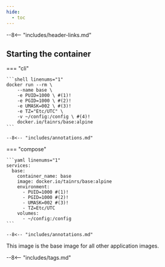 ```yaml
---
hide:
  - toc
---
```


--8<-- "includes/header-links.md"

## Starting the container

=== "cli"

    ```shell linenums="1"
    docker run --rm \
        --name base \
        -e PUID=1000 \ #(1)!
        -e PGID=1000 \ #(2)!
        -e UMASK=002 \ #(3)!
        -e TZ="Etc/UTC" \
        -v ~/config:/config \ #(4)!
        docker.io/tainrs/base:alpine
    ```

    --8<-- "includes/annotations.md"

=== "compose"

    ```yaml linenums="1"
    services:
      base:
        container_name: base
        image: docker.io/tainrs/base:alpine
        environment:
          - PUID=1000 #(1)!
          - PGID=1000 #(2)!
          - UMASK=002 #(3)!
          - TZ=Etc/UTC
        volumes:
          - ~/config:/config
    ```

    --8<-- "includes/annotations.md"

This image is the base image for all other application images.

--8<-- "includes/tags.md"
